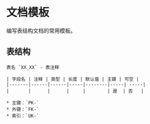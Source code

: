 # 文档模板

编写表结构文档的常用模板。

## 表结构

```text
表名 `XX_XX` - 表注释

| 字段名 | 注释 | 类型 | 长度 | 默认值 | 主键 | 可空 |
|-------|------|------|-----|--------|-----| -----|
|       |      |      |     |        | 是  | 否   |

* 主键：`PK-`
* 外键：`FK-`
* 索引：`UK-`

```